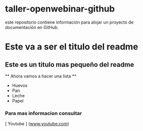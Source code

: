 # taller-openwebinar-github
este repositorio contiene información para alojar un proyecto de documentación en GitHub.
# Este va a ser el titulo del readme

## Este es un titulo mas pequeño del readme 

** Ahora vamos a hacer una lista **

* Huevos
* Pan
* Leche 
* Papel

### Para mas informacion consultar 

[ Youtube ] (www.youtube.com)
